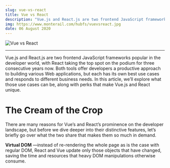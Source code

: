 ```yaml
---
slug: vue-vs-react
title: Vue vs React
description: "Vue.js and React.js are two frontend JavaScript frameworks popular in the developer world, with React taking the top spot on the podium for three consecutive years now. Both tools offer developers a productive approach to building various Web applications"
img: https://www.monterail.com/hubfs/vuevsreact.jpg
date: 06 August 2020
---
```


![Vue vs React](https://www.monterail.com/hubfs/vuevsreact.jpg)

---

Vue.js and React.js are two frontend JavaScript frameworks popular in the developer world, with React taking the top spot on the podium for three consecutive years now. Both tools offer developers a productive approach to building various Web applications, but each has its own best use cases and responds to different business needs. In this article, we’ll explore what those use cases can be, along with perks that make Vue.js and React unique.

# The Cream of the Crop

There are many reasons for Vue’s and React’s prominence on the developer landscape, but before we dive deeper into their distinctive features, let’s briefly go over what the two share that makes them so much in demand.

**Virtual DOM** —instead of re-rendering the whole page as is the case with regular DOM, React and Vue update only those objects that have changed, saving the time and resources that heavy DOM manipulations otherwise consume.
